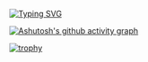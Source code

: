 [![Typing SVG](https://readme-typing-svg.herokuapp.com?duration=2500&color=56F1F790&vCenter=true&width=500&height=40&lines=Bem+Vindo+ao+meu+reposit%C3%B3rio!!+;Nada+demais...%F0%9F%A4%B7%E2%80%8D%E2%99%82%EF%B8%8F;S%C3%B3+estudando+...%F0%9F%91%A8%E2%80%8D%F0%9F%92%BB)](https://git.io/typing-svg)

[![Ashutosh's github activity graph](https://activity-graph.herokuapp.com/graph?username=thomasnmarschall&bg_color=0d1117&color=9cae42&line=4dff00&point=918f94&area=true&hide_border=true)](https://github.com/ashutosh00710/github-readme-activity-graph)

[![trophy](https://github-profile-trophy.vercel.app/?username=thomasnmarschall&theme=onedark)](https://github.com/ryo-ma/github-profile-trophy)
